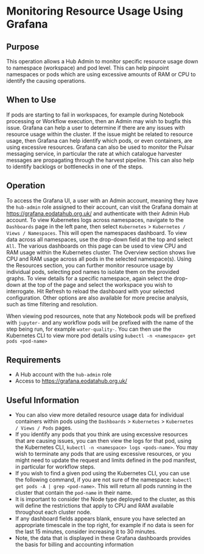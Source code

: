 # Monitoring Resource Usage Using Grafana

## Purpose

This operation allows a Hub Admin to monitor specific resource usage down to namespace (workspace) and pod level. This can help pinpoint namespaces or pods which are using excessive amounts of RAM or CPU to identify the causing operations.

## When to Use

If pods are starting to fail in workspaces, for example during Notebook processing or Workflow execution, then an Admin may wish to bugfix this issue. Grafana can help a user to determine if there are any issues with resource usage within the cluster. If the issue might be related to resource usage, then Grafana can help identify which pods, or even containers, are using excessive resources.
Grafana can also be used to monitor the Pulsar messaging service, in particular the rate at which catalogue harvester messages are propagating through the harvest pipeline. This can also help to identify backlogs or bottlenecks in one of the steps.

## Operation

To access the Grafana UI, a user with an Admin account, meaning they have the `hub-admin` role assigned to their account, can visit the Grafana domain at https://grafana.eodatahub.org.uk/ and authenticate with their Admin Hub account. To view Kubernetes logs across namespaces, navigate to the `Dashboards` page in the left pane, then select `Kubernetes` >  `Kubernetes / Views / Namespaces`. This will open the namespaces dashboard. To view data across all namespaces, use the drop-down field at the top and select `All`. The various dashboards on this page can be used to view CPU and RAM usage within the Kubernetes cluster. The Overview section shows live CPU and RAM usage across all pods in the selected namespace(s). Using the Resources section, you can further monitor resource usage by individual pods, selecting pod names to isolate them on the provided graphs. To view details for a specific namespace, again select the drop-down at the top of the page and select the workspace you wish to interrogate. Hit Refresh to reload the dashboard with your selected configuration. Other options are also available for more precise analysis, such as time filtering and resolution.

When viewing pod resources, note that any Notebook pods will be prefixed with `jupyter-` and any workflow pods will be prefixed with the name of the step being run, for example `water-quality-`. You can then use the Kubernetes CLI to view more pod details using `kubectl -n <namespace> get pods <pod-name>`

## Requirements

- A Hub account with the `hub-admin` role
- Access to https://grafana.eodatahub.org.uk/

## Useful Information

- You can also view more detailed resource usage data for individual containers within pods using the `Dashboards` > `Kubernetes` > `Kubernetes / Views / Pods` pages. 
- If you identify any pods that you think are using excessive resources that are causing issues, you can then view the logs for that pod, using the Kubernetes CLI, `kubectl -n <namespace> logs <pods-name>`. You may wish to terminate any pods that are using excessive resources, or you might need to update the request and limits defined in the pod manifest, in particular for workflow steps.
- If you wish to find a given pod using the Kubernetes CLI, you can use the following command, if you are not sure of the namespace: `kubectl get pods -A | grep <pod-name>`. This will return all pods running in the cluster that contain the `pod-name` in their name.
- It is important to consider the Node type deployed to the cluster, as this will define the restrictions that apply to CPU and RAM available throughout each cluster node.
- If any dashboard fields appears blank, ensure you have selected an appropriate timescale in the top right, for example if no data is seen for the last 15 minutes, consider increasing it to 30 minutes.
- Note, the data that is displayed in these Grafana dashboards provides the basis for billing and accounting information